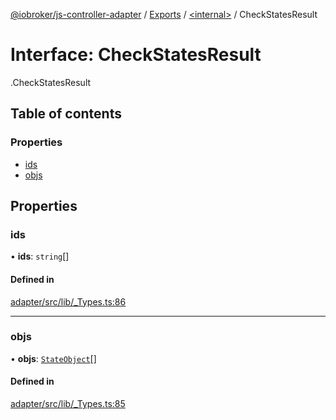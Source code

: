[@iobroker/js-controller-adapter](../README.md) / [Exports](../modules.md) / [<internal\>](../modules/internal_.md) / CheckStatesResult

# Interface: CheckStatesResult

[<internal>](../modules/internal_.md).CheckStatesResult

## Table of contents

### Properties

- [ids](internal_.CheckStatesResult.md#ids)
- [objs](internal_.CheckStatesResult.md#objs)

## Properties

### ids

• **ids**: `string`[]

#### Defined in

[adapter/src/lib/_Types.ts:86](https://github.com/ioBroker/ioBroker.js-controller/blob/d87d529d/packages/adapter/src/lib/_Types.ts#L86)

___

### objs

• **objs**: [`StateObject`](internal_.StateObject.md)[]

#### Defined in

[adapter/src/lib/_Types.ts:85](https://github.com/ioBroker/ioBroker.js-controller/blob/d87d529d/packages/adapter/src/lib/_Types.ts#L85)
